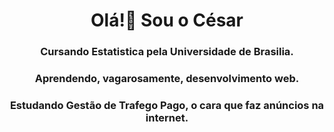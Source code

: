 <h1 align="center">Olá!👋 Sou o César</h1>
<h3 align="center">Cursando Estatistica pela Universidade de Brasilia.</h3>
<h3 align="center">Aprendendo, vagarosamente, desenvolvimento web.</h3>
<h3 align="center">Estudando Gestão de Trafego Pago, o cara que faz anúncios na internet.</h3>

